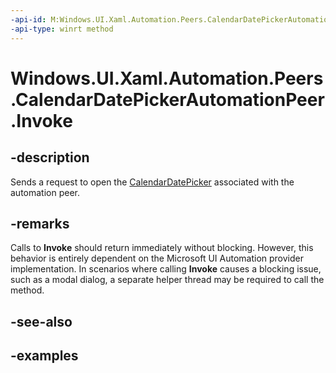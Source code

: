 ```yaml
---
-api-id: M:Windows.UI.Xaml.Automation.Peers.CalendarDatePickerAutomationPeer.Invoke
-api-type: winrt method
---
```


<!-- Method syntax.
public void CalendarDatePickerAutomationPeer.Invoke()
-->

# Windows.UI.Xaml.Automation.Peers.CalendarDatePickerAutomationPeer.Invoke

## -description
Sends a request to open the [CalendarDatePicker](../windows.ui.xaml.controls/calendardatepicker.md) associated with the automation peer.



## -remarks
Calls to **Invoke** should return immediately without blocking. However, this behavior is entirely dependent on the Microsoft UI Automation provider implementation. In scenarios where calling **Invoke** causes a blocking issue, such as a modal dialog, a separate helper thread may be required to call the method.
## -see-also

## -examples

